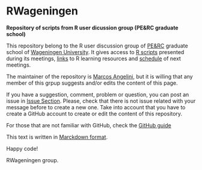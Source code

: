 # RWageningen
**Repository of scripts from R user dicussion group (PE&amp;RC graduate school)**

This repository belong to the R user discussion group of [PE&RC](https://www.pe-rc.nl/) graduate school of [Wageningen University](http://www.wur.nl/). It gives access to [R scripts](https://github.com/angelini75/RWageningen/tree/master/Meeting_RScripts) presented during its meetings, [links](https://github.com/angelini75/RWageningen/wiki) to R learning resources and [schedule](https://github.com/angelini75/RWageningen/wiki/Meeting-schedule) of next meetings.

The maintainer of the repository is [Marcos Angelini](https://www.researchgate.net/profile/Marcos_Angelini), but it is willing that any member of this grpup suggests and/or edits the content of this page.

If you have a suggestion, comment, problem or question, you can post an issue in [Issue Section](https://github.com/angelini75/RWageningen/issues). Please, check that there is not issue related with your message before to create a new one. Take into account that you have to create a GitHub account to create or edit the content of this repository.

For those that are not familiar with GitHub, check the [GitHub guide](https://guides.github.com/)

This text is written in [Marckdown format](https://github.com/adam-p/markdown-here/wiki/Markdown-Cheatsheet).

Happy code!

RWageningen group.
